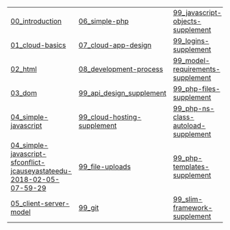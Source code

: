 |   |   |   |
|---|---|---|
| [00_introduction](https://gitpitch.com/jcausey-astate/CS3613_lecture_notes?p=00_introduction) | [06_simple-php](https://gitpitch.com/jcausey-astate/CS3613_lecture_notes?p=06_simple-php) | [99_javascript-objects-supplement](https://gitpitch.com/jcausey-astate/CS3613_lecture_notes?p=99_javascript-objects-supplement) |
| [01_cloud-basics](https://gitpitch.com/jcausey-astate/CS3613_lecture_notes?p=01_cloud-basics) | [07_cloud-app-design](https://gitpitch.com/jcausey-astate/CS3613_lecture_notes?p=07_cloud-app-design) | [99_logins-supplement](https://gitpitch.com/jcausey-astate/CS3613_lecture_notes?p=99_logins-supplement) |
| [02_html](https://gitpitch.com/jcausey-astate/CS3613_lecture_notes?p=02_html) | [08_development-process](https://gitpitch.com/jcausey-astate/CS3613_lecture_notes?p=08_development-process) | [99_model-requirements-supplement](https://gitpitch.com/jcausey-astate/CS3613_lecture_notes?p=99_model-requirements-supplement) |
| [03_dom](https://gitpitch.com/jcausey-astate/CS3613_lecture_notes?p=03_dom) | [99_api_design_supplement](https://gitpitch.com/jcausey-astate/CS3613_lecture_notes?p=99_api_design_supplement) | [99_php-files-supplement](https://gitpitch.com/jcausey-astate/CS3613_lecture_notes?p=99_php-files-supplement) |
| [04_simple-javascript](https://gitpitch.com/jcausey-astate/CS3613_lecture_notes?p=04_simple-javascript) | [99_cloud-hosting-supplement](https://gitpitch.com/jcausey-astate/CS3613_lecture_notes?p=99_cloud-hosting-supplement) | [99_php-ns-class-autoload-supplement](https://gitpitch.com/jcausey-astate/CS3613_lecture_notes?p=99_php-ns-class-autoload-supplement) |
| [04_simple-javascript-sfconflict-jcauseyastateedu-2018-02-05-07-59-29](https://gitpitch.com/jcausey-astate/CS3613_lecture_notes?p=04_simple-javascript-sfconflict-jcauseyastateedu-2018-02-05-07-59-29) | [99_file-uploads](https://gitpitch.com/jcausey-astate/CS3613_lecture_notes?p=99_file-uploads) | [99_php-templates-supplement](https://gitpitch.com/jcausey-astate/CS3613_lecture_notes?p=99_php-templates-supplement) |
| [05_client-server-model](https://gitpitch.com/jcausey-astate/CS3613_lecture_notes?p=05_client-server-model) | [99_git](https://gitpitch.com/jcausey-astate/CS3613_lecture_notes?p=99_git) | [99_slim-framework-supplement](https://gitpitch.com/jcausey-astate/CS3613_lecture_notes?p=99_slim-framework-supplement) |


